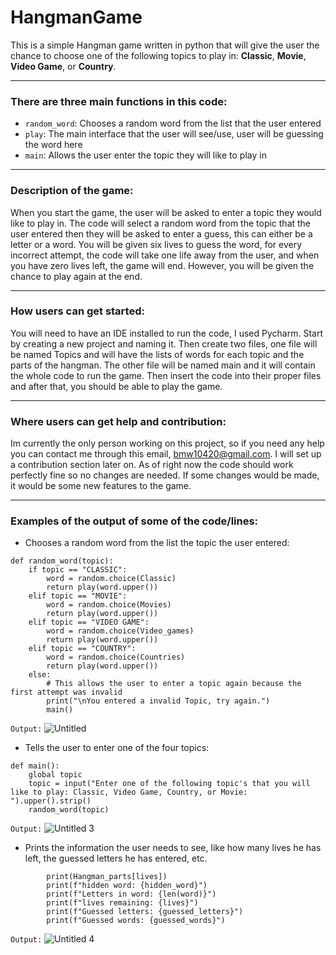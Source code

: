 # HangmanGame
This is a simple Hangman game written in python that will give the user the chance to choose one of the following topics to play in: **Classic**, **Movie**, **Video Game**, or **Country**. 

----
### There are three main functions in this code:
- `random_word`: Chooses a random word from the list that the user entered                          
- `play`: The main interface that the user will see/use, user will be guessing the word here  
- `main`: Allows the user enter the topic they will like to play in
----
### Description of the game:
When you start the game, the user will be asked to enter a topic they would like to play in. The code will select a random word from the topic that the user entered then they will be asked to enter a guess, this can either be a letter or a word. You will be given six lives to guess the word, for every incorrect attempt, the code will take one life away from the user, and when you have zero lives left, the game will end. However, you will be given the chance to play again at the end. 

----
### How users can get started:
You will need to have an IDE installed to run the code, I used Pycharm. Start by creating a new project and naming it. Then create two files, one file will be named Topics and will have the lists of words for each topic and the parts of the hangman. The other file will be named main and it will contain the whole code to run the game. Then insert the code into their proper files and after that, you should be able to play the game.

----
### Where users can get help and contribution:
Im currently the only person working on this project, so if you need any help you can contact me through this email, bmw10420@gmail.com. I will set up a contribution section later on. As of right now the code should work perfectly fine so no changes are needed. If some changes would be made, it would be some new features to the game. 

----
### Examples of the output of some of the code/lines:
- Chooses a random word from the list the topic the user entered:
```
def random_word(topic):
    if topic == "CLASSIC":
        word = random.choice(Classic)
        return play(word.upper())
    elif topic == "MOVIE":
        word = random.choice(Movies)
        return play(word.upper())
    elif topic == "VIDEO GAME":
        word = random.choice(Video_games)
        return play(word.upper())
    elif topic == "COUNTRY":
        word = random.choice(Countries)
        return play(word.upper())
    else:
        # This allows the user to enter a topic again because the first attempt was invalid
        print("\nYou entered a invalid Topic, try again.")
        main()
 ```
`Output:`  ![Untitled](https://user-images.githubusercontent.com/119261711/222940369-59bad894-5dfc-4e76-8f8e-8f6cc10b44ee.png)

- Tells the user to enter one of the four topics:
```
def main():
    global topic
    topic = input("Enter one of the following topic's that you will like to play: Classic, Video Game, Country, or Movie: ").upper().strip()
    random_word(topic)
```
`Output:` ![Untitled 3](https://user-images.githubusercontent.com/119261711/222940642-527a5cb8-2273-4521-a214-2d99e9bd7f35.png)

- Prints the information the user needs to see, like how many lives he has left, the guessed letters he has entered, etc.
```
        print(Hangman_parts[lives])
        print(f"hidden word: {hidden_word}")
        print(f"Letters in word: {len(word)}")
        print(f"lives remaining: {lives}")
        print(f"Guessed letters: {guessed_letters}")
        print(f"Guessed words: {guessed_words}")
```
`Output:` ![Untitled 4](https://user-images.githubusercontent.com/119261711/222940726-dd64dc7e-51ce-49d2-bb68-4685e5a9a261.png)




